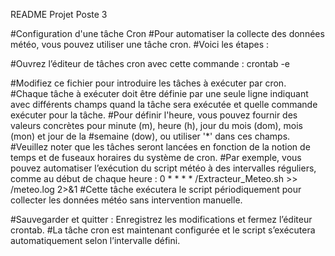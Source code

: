 README Projet Poste 3

#Configuration d'une tâche Cron
#Pour automatiser la collecte des données météo, vous pouvez utiliser une tâche cron.
#Voici les étapes :

#Ouvrez l’éditeur de tâches cron avec cette commande : crontab -e

#Modifiez ce fichier pour introduire les tâches à exécuter par cron.
#Chaque tâche à exécuter doit être définie par une seule ligne indiquant avec différents champs quand la tâche sera exécutée et quelle commande exécuter pour la tâche.
#Pour définir l'heure, vous pouvez fournir des valeurs concrètes pour minute (m), heure (h), jour du mois (dom), mois (mon) et jour de la #semaine (dow), ou utiliser '*' dans ces champs.
#Veuillez noter que les tâches seront lancées en fonction de la notion de temps et de fuseaux horaires du système de cron.
#Par exemple, vous pouvez automatiser l’exécution du script météo à des intervalles réguliers, comme au début de chaque heure :
0 * * * * /Extracteur_Meteo.sh >> /meteo.log 2>&1
#Cette tâche exécutera le script périodiquement pour collecter les données météo sans intervention manuelle.

#Sauvegarder et quitter : Enregistrez les modifications et fermez l’éditeur crontab.
#La tâche cron est maintenant configurée et le script s’exécutera automatiquement selon l’intervalle défini.
